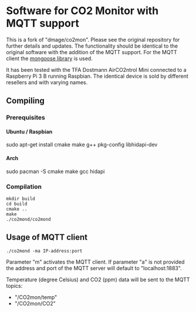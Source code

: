 # Software for CO2 Monitor with MQTT support
This is a fork of "dmage/co2mon". Please see the original repository for further details and updates.
The functionality should be identical to the original software with the addition of the MQTT support. For the MQTT client the [mongoose library](https://github.com/cesanta/mongoose) is used. 

It has been tested with the TFA Dostmann AirCO2ntrol Mini connected to a Raspberry Pi 3 B running Raspbian. The identical device is sold by different resellers and with varying names.

## Compiling

### Prerequisites
#### Ubuntu / Raspbian
sudo apt-get install cmake make g++ pkg-config libhidapi-dev

#### Arch
sudo pacman -S cmake make gcc hidapi

### Compilation
```
mkdir build
cd build
cmake ..
make
./co2mond/co2mond
```

## Usage of MQTT client
```
./co2mond -ma IP-address:port
```
Parameter "m" activates the MQTT client.
If parameter "a" is not provided the address and port of the MQTT server will default to "localhost:1883".

Temperature (degree Celsius) and CO2 (ppm) data will be sent to the MQTT topics:
* "/CO2mon/temp"
* "/CO2mon/CO2"
